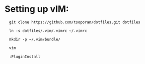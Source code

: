 Setting up vIM:
===============


```
  git clone https://github.com/tsoporan/dotfiles.git dotfiles
```

```
  ln -s dotfiles/.vim/.vimrc ~/.vimrc
```

```
  mkdir -p ~/.vim/bundle/
```

```
  vim
```

```
  :PluginInstall
```

